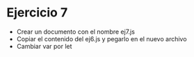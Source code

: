 # Ejercicio 7

* Crear un documento con el nombre ej7.js
* Copiar el contenido del ej6.js y pegarlo en el nuevo archivo
* Cambiar var por let